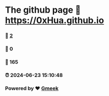# The github page :link: https://0xHua.github.io 
### :page_facing_up: [2](https://0xHua.github.io/tag.html) 
### :speech_balloon: 0 
### :hibiscus: 165 
### :alarm_clock: 2024-06-23 15:10:48 
### Powered by :heart: [Gmeek](https://github.com/Meekdai/Gmeek)
